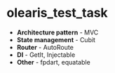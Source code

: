 # olearis_test_task

- **Architecture pattern** - MVC
- **State management** - Cubit
- **Router** - AutoRoute
- **DI** - GetIt, Injectable
- **Other** - fpdart, equatable
